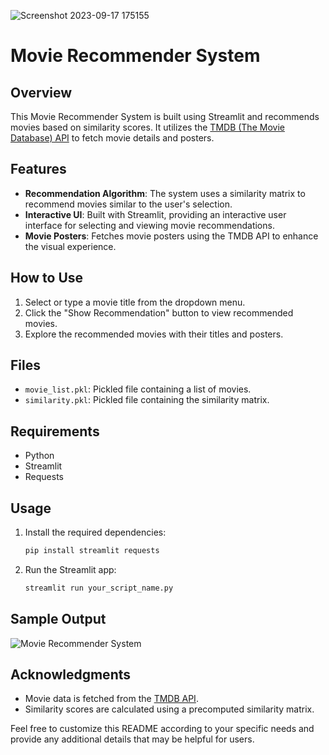 
![Screenshot 2023-09-17 175155](https://github.com/Artimule/Movie_Recommendation/assets/53312100/c6da4891-07c1-4955-b00c-acb488f3eed7)
# Movie Recommender System

## Overview
This Movie Recommender System is built using Streamlit and recommends movies based on similarity scores. It utilizes the [TMDB (The Movie Database) API](https://www.themoviedb.org/documentation/api) to fetch movie details and posters.

## Features
- **Recommendation Algorithm**: The system uses a similarity matrix to recommend movies similar to the user's selection.
- **Interactive UI**: Built with Streamlit, providing an interactive user interface for selecting and viewing movie recommendations.
- **Movie Posters**: Fetches movie posters using the TMDB API to enhance the visual experience.

## How to Use
1. Select or type a movie title from the dropdown menu.
2. Click the "Show Recommendation" button to view recommended movies.
3. Explore the recommended movies with their titles and posters.

## Files
- `movie_list.pkl`: Pickled file containing a list of movies.
- `similarity.pkl`: Pickled file containing the similarity matrix.

## Requirements
- Python
- Streamlit
- Requests

## Usage
1. Install the required dependencies:
    ```bash
    pip install streamlit requests
    ```
2. Run the Streamlit app:
    ```bash
    streamlit run your_script_name.py
    ```

## Sample Output
![Movie Recommender System](sample_output.png)

## Acknowledgments
- Movie data is fetched from the [TMDB API](https://www.themoviedb.org/documentation/api).
- Similarity scores are calculated using a precomputed similarity matrix.

Feel free to customize this README according to your specific needs and provide any additional details that may be helpful for users.
